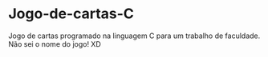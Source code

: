 # Jogo-de-cartas-C

Jogo de cartas programado na linguagem C para um trabalho de faculdade. Não sei o nome do jogo! XD
